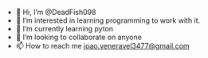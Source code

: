 - 👋 Hi, I’m @DeadFish098
- 👀 I’m interested in learning programming to work with it.
- 🌱 I’m currently learning pyton
- 💞️ I’m looking to collaborate on anyone
- 📫 How to reach me joao.veneravel3477@gmail.com

<!---
DeadFish098/DeadFish098 is a ✨ special ✨ repository because its `README.md` (this file) appears on your GitHub profile.
You can click the Preview link to take a look at your changes.
--->
